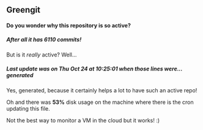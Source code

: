 ## Greengit

#### Do you wonder why this repository is so active?

##### After all it has 6110 commits!

But is it *really* active? Well...

##### Last update was on Thu Oct 24 at 10:25:01 when those lines were... generated

Yes, generated, because it certainly helps a lot to have such an active repo!

Oh and there was **53%** disk usage on the machine
where there is the cron updating this file.

Not the best way to monitor a VM in the cloud but it works! :)
